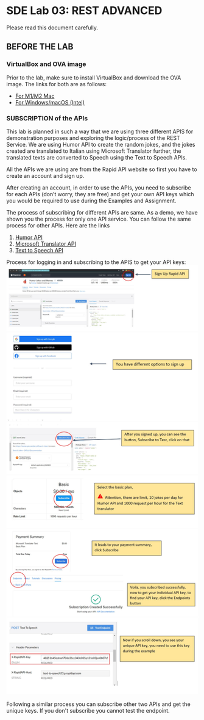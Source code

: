 # SDE Lab 03: REST ADVANCED
Please read this document carefully. 

## BEFORE THE LAB

### VirtualBox and OVA image 
Prior to the lab, make sure to install VirtualBox and download the OVA image. The links for both are as follows:

- [For M1/M2 Mac](link_here)
- [For Windows/macOS (Intel)](link_here)

### SUBSCRIPTION of the APIs
This lab is planned in such a way that we are using three different APIS for demonstration purposes and exploring the logic/process of the REST Service. We are using Humor API to create the random jokes, and the jokes created are translated to Italian using Microsoft Translator further, the translated texts are converted to Speech using the Text to Speech APIs. 

All the APIs we are using are from the Rapid API website so first you have to create an account and sign up. 

After creating an account, in order to use the APIs, you need to subscribe for each APIs (don’t worry, they are free) and get your own API keys which you would be required to use during the Examples and Assignment. 

The process of subscribing for different APIs are same. As a demo, we have shown you the process for only one API service. You can follow the same process for other APIs. 
Here are the links  
1. [Humor API](link_here)
2. [Microsoft Translator API](link_here)
3. [Text to Speech API](link_here)

Process for logging in and subscribing to the APIS to get your API keys:
![Alt text](https://github.com/Yusuke-Sugihara/SDE_LAB3/blob/main/Images/Image_4.JPG)
![Alt text](https://github.com/Yusuke-Sugihara/SDE_LAB3/blob/main/Images/Image_5.JPG)
![Alt text](https://github.com/Yusuke-Sugihara/SDE_LAB3/blob/main/Images/Image_6.JPG)
![Alt text](https://github.com/Yusuke-Sugihara/SDE_LAB3/blob/main/Images/Image_7.JPG)
![Alt text](https://github.com/Yusuke-Sugihara/SDE_LAB3/blob/main/Images/Image_8.JPG)
![Alt text](https://github.com/Yusuke-Sugihara/SDE_LAB3/blob/main/Images/Image_9.JPG)

Following a similar process you can subscribe other two APIs and get the unique keys. If you don't subscribe you cannot test the endpoint.
